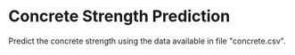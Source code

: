# Concrete Strength Prediction

Predict the concrete strength using the data available in file "concrete.csv".
